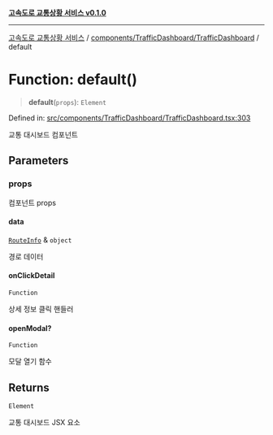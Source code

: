 [**고속도로 교통상황 서비스 v0.1.0**](../../../../README.md)

***

[고속도로 교통상황 서비스](../../../../modules.md) / [components/TrafficDashboard/TrafficDashboard](../README.md) / default

# Function: default()

> **default**(`props`): `Element`

Defined in: [src/components/TrafficDashboard/TrafficDashboard.tsx:303](https://github.com/ksheyon123/road-status-preview/blob/d56258a23fae54155a9cd30000ae39fff6269a67/src/components/TrafficDashboard/TrafficDashboard.tsx#L303)

교통 대시보드 컴포넌트

## Parameters

### props

컴포넌트 props

#### data

[`RouteInfo`](../../../../types/type-aliases/RouteInfo.md) & `object`

경로 데이터

#### onClickDetail

`Function`

상세 정보 클릭 핸들러

#### openModal?

`Function`

모달 열기 함수

## Returns

`Element`

교통 대시보드 JSX 요소
